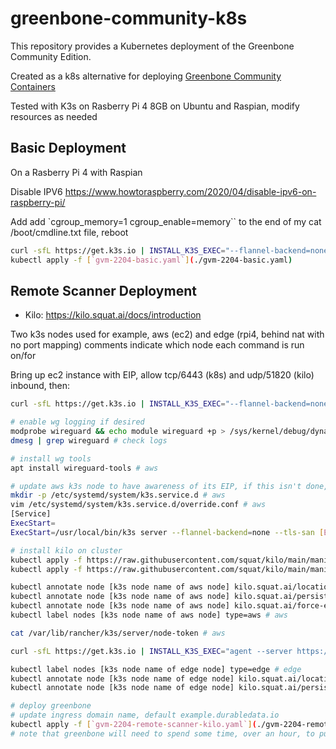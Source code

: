 # greenbone-community-k8s

This repository provides a Kubernetes deployment of the Greenbone Community Edition.

Created as a k8s alternative for deploying [Greenbone Community
Containers](https://greenbone.github.io/docs/latest/22.4/container/index.html)

Tested with K3s on Rasberry Pi 4 8GB on Ubuntu and Raspian, modify resources as needed

## Basic Deployment

On a Rasberry Pi 4 with Raspian

Disable IPV6
https://www.howtoraspberry.com/2020/04/disable-ipv6-on-raspberry-pi/

Add add `cgroup_memory=1 cgroup_enable=memory`` to the end of my cat
/boot/cmdline.txt file, reboot

```sh
curl -sfL https://get.k3s.io | INSTALL_K3S_EXEC="--flannel-backend=none" sh -
kubectl apply -f [`gvm-2204-basic.yaml`](./gvm-2204-basic.yaml)
```

## Remote Scanner Deployment

- Kilo: https://kilo.squat.ai/docs/introduction

Two k3s nodes used for example, aws (ec2) and edge (rpi4, behind nat with no
port mapping) comments indicate which node each command is run on/for

Bring up ec2 instance with EIP, allow tcp/6443 (k8s) and udp/51820 (kilo)
inbound, then:

```sh
curl -sfL https://get.k3s.io | INSTALL_K3S_EXEC="--flannel-backend=none" sh - # aws no flannel

# enable wg logging if desired
modprobe wireguard && echo module wireguard +p > /sys/kernel/debug/dynamic_debug/control # enable logs
dmesg | grep wireguard # check logs

# install wg tools
apt install wireguard-tools # aws

# update aws k3s node to have awareness of its EIP, if this isn't done, it will tell the other nodes to update to its private IP which they can't route to
mkdir -p /etc/systemd/system/k3s.service.d # aws
vim /etc/systemd/system/k3s.service.d/override.conf # aws
[Service]
ExecStart=
ExecStart=/usr/local/bin/k3s server --flannel-backend=none --tls-san [EIP] --advertise-address [EIP]

# install kilo on cluster
kubectl apply -f https://raw.githubusercontent.com/squat/kilo/main/manifests/crds.yaml
kubectl apply -f https://raw.githubusercontent.com/squat/kilo/main/manifests/kilo-k3s.yaml

kubectl annotate node [k3s node name of aws node] kilo.squat.ai/location="aws" # aws
kubectl annotate node [k3s node name of aws node] kilo.squat.ai/persistent-keepalive="10" # aws
kubectl annotate node [k3s node name of aws node] kilo.squat.ai/force-endpoint="[EIP]:51820" # aws
kubectl label nodes [k3s node name of aws node] type=aws # aws

cat /var/lib/rancher/k3s/server/node-token # aws

curl -sfL https://get.k3s.io | INSTALL_K3S_EXEC="agent --server https://[EIP]:6443 --token [token]" sh -s - # edge, rpi4 as example

kubectl label nodes [k3s node name of edge node] type=edge # edge
kubectl annotate node [k3s node name of edge node] kilo.squat.ai/location="edge" # edge
kubectl annotate node [k3s node name of edge node] kilo.squat.ai/persistent-keepalive="10" # edge

# deploy greenbone
# update ingress domain name, default example.durabledata.io
kubectl apply -f [`gvm-2204-remote-scanner-kilo.yaml`](./gvm-2204-remote-scanner-kilo.yaml)
# note that greenbone will need to spend some time, over an hour, to pull feeds, populate database, and sync between gvmd and ospd-openvas before functioning properly
```
